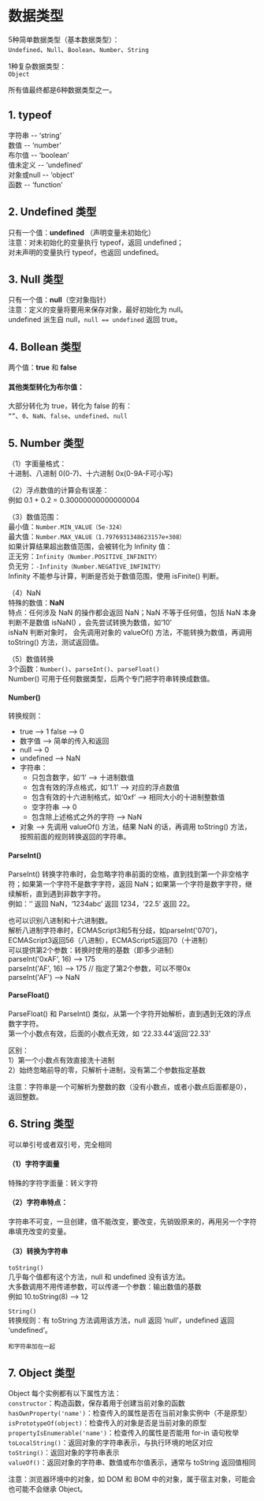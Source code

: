 # 数据类型

5种简单数据类型（基本数据类型）：<br>
`Undefined`、`Null`、`Boolean`、`Number`、`String`

1种复杂数据类型：<br>
`Object`

所有值最终都是6种数据类型之一。

## 1. typeof
字符串 -- ‘string’<br>
数值 -- ‘number’<br>
布尔值 -- ‘boolean’<br>
值未定义 -- ‘undefined’<br>
对象或null -- ‘object’<br>
函数 -- ‘function’<br>

## 2. Undefined 类型
只有一个值：**undefined** （声明变量未初始化）<br>
注意：对未初始化的变量执行 typeof，返回 undefined；<br>
对未声明的变量执行 typeof，也返回 undefined。<br>

## 3. Null 类型
只有一个值：**null**（空对象指针）<br>
注意：定义的变量将要用来保存对象，最好初始化为 null。<br>
undefined 派生自 null，`null == undefined` 返回 true。<br>

## 4. Bollean 类型
两个值：**true** 和 **false**<br>

#### 其他类型转化为布尔值：
大部分转化为 true，转化为 false 的有：<br>
`“”`、`0`、`NaN`、`false`、`undefined`、`null`<br>

## 5. Number 类型
（1）字面量格式：<br>
十进制、八进制 0(0-7)、十六进制 0x(0-9A-F可小写)<br>

（2）浮点数值的计算会有误差：<br>
例如 0.1 + 0.2  = 0.30000000000000004<br>

（3）数值范围：<br>
最小值：`Number.MIN_VALUE（5e-324）`<br>
最大值：`Number.MAX_VALUE（1.7976931348623157e+308）`<br>
如果计算结果超出数值范围，会被转化为 Infinity 值：<br>
正无穷：`Infinity（Number.POSITIVE_INFINITY）`<br>
负无穷：`-Infinity（Number.NEGATIVE_INFINITY）`<br>
Infinity 不能参与计算，判断是否处于数值范围，使用 isFinite() 判断。<br>

（4）NaN<br>
特殊的数值：**NaN**<br>
特点：任何涉及 NaN 的操作都会返回 NaN；NaN 不等于任何值，包括 NaN 本身<br>
判断不是数值 isNaN() ，会先尝试转换为数值，如‘10’ <br>
isNaN 判断对象时， 会先调用对象的 valueOf() 方法，不能转换为数值，再调用 toString() 方法，测试返回值。<br>

（5）数值转换<br>
3个函数：`Number()`、`parseInt()`、`parseFloat()`<br>
Number() 可用于任何数据类型，后两个专门把字符串转换成数值。<br>

#### Number() 
转换规则：<br>
- true --> 1   false --> 0
- 数字值 --> 简单的传入和返回
- null --> 0
- undefined --> NaN
- 字符串：
  - 只包含数字，如‘1’ --> 十进制数值
  - 包含有效的浮点格式，如‘1.1’ --> 对应的浮点数值
  - 包含有效的十六进制格式，如‘0xf’ --> 相同大小的十进制整数值
  - 空字符串 --> 0
  - 包含除上述格式之外的字符 --> NaN
- 对象 --> 先调用 valueOf() 方法，结果 NaN 的话，再调用 toString() 方法，按照前面的规则转换返回的字符串。

#### ParseInt()
ParseInt() 转换字符串时，会忽略字符串前面的空格，直到找到第一个非空格字符；如果第一个字符不是数字字符，返回 NaN；如果第一个字符是数字字符，继续解析，直到遇到非数字字符。<br>
例如：‘’ 返回 NaN，‘1234abc’ 返回 1234，‘22.5’ 返回 22。<br>

也可以识别八进制和十六进制数。<br>
解析八进制字符串时，ECMAScript3和5有分歧，如parseInt('070')，ECMAScript3返回56（八进制），ECMAScript5返回70（十进制）<br>
可以提供第2个参数：转换时使用的基数（即多少进制）<br>
parseInt('0xAF', 16) --> 175<br>
parseInt('AF', 16) --> 175 // 指定了第2个参数，可以不带0x<br>
parseInt('AF') --> NaN<br>

#### ParseFloat()
ParseFloat() 和 ParseInt() 类似，从第一个字符开始解析，直到遇到无效的浮点数字字符。<br>
第一个小数点有效，后面的小数点无效，如 ‘22.33.44’返回‘22.33’<br>

区别：<br>
1）第一个小数点有效直接洗十进制<br>
2）始终忽略前导的零，只解析十进制，没有第二个参数指定基数<br>

注意：字符串是一个可解析为整数的数（没有小数点，或者小数点后面都是0），返回整数。<br>

## 6. String 类型
可以单引号或者双引号，完全相同<br>

#### （1）字符字面量
特殊的字符字面量：转义字符<br>

#### （2）字符串特点：
字符串不可变，一旦创建，值不能改变，要改变，先销毁原来的，再用另一个字符串填充改变的变量。<br>

#### （3）转换为字符串
`toString()`<br>
几乎每个值都有这个方法，null 和 undefined 没有该方法。<br>
大多数调用不用传递参数，可以传递一个参数：输出数值的基数<br>
例如 10.toString(8) --> 12<br>

`String()`<br>
转换规则：有 toString 方法调用该方法，null 返回 ‘null’，undefined 返回 ‘undefined’。<br>

`和字符串加在一起`<br>

## 7. Object 类型
Object 每个实例都有以下属性方法：<br>
`constructor`：构造函数，保存着用于创建当前对象的函数<br>
`hasOwnProperty('name')`：检查传入的属性是否在当前对象实例中（不是原型）<br>
`isPrototypeOf(object)`：检查传入的对象是否是当前对象的原型<br>
`propertyIsEnumerable('name')`：检查传入的属性是否能用 for-in 语句枚举<br>
`toLocalString()`：返回对象的字符串表示，与执行环境的地区对应<br>
`toString()`：返回对象的字符串表示<br>
`valueOf()`：返回对象的字符串、数值或布尔值表示，通常与 toString 返回值相同<br>

注意：浏览器环境中的对象，如 DOM 和 BOM 中的对象，属于宿主对象，可能会也可能不会继承 Object。<br>